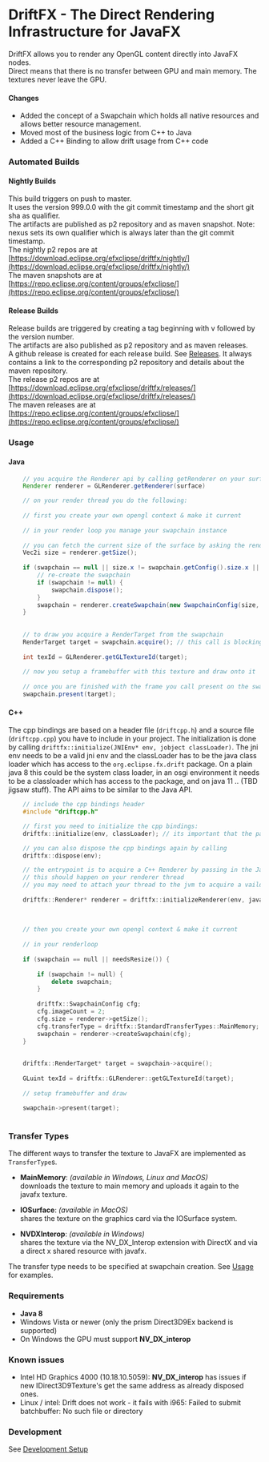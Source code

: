 # DriftFX - The Direct Rendering Infrastructure for JavaFX

DriftFX allows you to render any OpenGL content directly into JavaFX nodes.  
Direct means that there is no transfer between GPU and main memory. The textures never leave the GPU.

#### Changes

 * Added the concept of a Swapchain which holds all native resources and allows better resource management.
 * Moved most of the business logic from C++ to Java
 * Added a C++ Binding to allow drift usage from C++ code

### Automated Builds

#### Nightly Builds

This build triggers on push to master.   
It uses the version 999.0.0 with the git commit timestamp and the short git sha as qualifier.   
The artifacts are published as p2 repository and as maven snapshot. Note: nexus sets its own qualifier which is always later than the git commit timestamp.    
The nightly p2 repos are at [https://download.eclipse.org/efxclipse/driftfx/nightly/](https://download.eclipse.org/efxclipse/driftfx/nightly/)    
The maven snapshots are at [https://repo.eclipse.org/content/groups/efxclipse/](https://repo.eclipse.org/content/groups/efxclipse/)    

#### Release Builds

Release builds are triggered by creating a tag beginning with v followed by the version number.    
The artifacts are also published as p2 repository and as maven releases.   
A github release is created for each release build. See [Releases](/eclipse-efx/efxclipse-drift/releases). It always contains a link to the corresponding p2 repository and details about the maven repository.    
The release p2 repos are at [https://download.eclipse.org/efxclipse/driftfx/releases/](https://download.eclipse.org/efxclipse/driftfx/releases/)    
The maven releases are at [https://repo.eclipse.org/content/groups/efxclipse/](https://repo.eclipse.org/content/groups/efxclipse/)    

### Usage

#### Java

```java
	// you acquire the Renderer api by calling getRenderer on your surface
	Renderer renderer = GLRenderer.getRenderer(surface)

	// on your render thread you do the following:
	
	// first you create your own opengl context & make it current
	
	// in your render loop you manage your swapchain instance
	
	// you can fetch the current size of the surface by asking the renderer
	Vec2i size = renderer.getSize();
	
	if (swapchain == null || size.x != swapchain.getConfig().size.x || size.y != swapchain.getConfig().size.y) {
		// re-create the swapchain
		if (swapchain != null) {
			swapchain.dispose();
		}
		swapchain = renderer.createSwapchain(new SwapchainConfig(size, 2, PresentationMode.MAILBOX, StandardTransferTypes.MainMemory);
	}
	
	
	// to draw you acquire a RenderTarget from the swapchain
	RenderTarget target = swapchain.acquire(); // this call is blocking, if there is no RenderTarget available it will wait until one gets available
	
	int texId = GLRenderer.getGLTextureId(target);
	
	// now you setup a framebuffer with this texture and draw onto it
	
	// once you are finished with the frame you call present on the swapchain
	swapchain.present(target);

```

#### C++
The cpp bindings are based on a header file (`driftcpp.h`) and a source file (`driftcpp.cpp`)  you have to include in your project.
The initialization is done by calling `driftfx::initialize(JNIEnv* env, jobject classLoader)`. The jni env needs to be a valid jni env and the classLoader has to be the java class loader which has access to the `org.eclipse.fx.drift` package. On a plain java 8 this could be the system class loader, in an osgi environment it needs to be a classloader which has access to the package, and on java 11 .. (TBD jigsaw stuff).
The API aims to be similar to the Java API.

```c++
	// include the cpp bindings header
	#include "driftcpp.h"

	// first you need to initialize the cpp bindings:
	driftfx::initialize(env, classLoader); // its important that the passed in classLoader has access to the org.eclipse.fx.drift package!

	// you can also dispose the cpp bindings again by calling
	driftfx::dispose(env);

	// the entrypoint is to acquire a C++ Renderer by passing in the Java Renderer
	// this should happen on your renderer thread
	// you may need to attach your thread to the jvm to acquire a vaild JNIEnv
	
	driftfx::Renderer* renderer = driftfx::initializeRenderer(env, javaRenderer);
	
	
	
	// then you create your own opengl context & make it current
	
	// in your renderloop
	
	if (swapchain == null || needsResize()) {
	
		if (swapchain != null) {
			delete swapchain;
		}
	
		driftfx::SwapchainConfig cfg;
		cfg.imageCount = 2;
		cfg.size = renderer->getSize();
		cfg.transferType = driftfx::StandardTransferTypes::MainMemory;
		swapchain = renderer->createSwapchain(cfg);
	}
	
	
	driftfx::RenderTarget* target = swapchain->acquire();
	
	GLuint texId = driftfx::GLRenderer::getGLTextureId(target);
	
	// setup framebuffer and draw
	
	swapchain->present(target);
	
```


### Transfer Types

The different ways to transfer the texture to JavaFX are implemented as `TransferType`s.    
       
 * **MainMemory**: *(available in Windows, Linux and MacOS)*    
   downloads the texture to main memory and uploads it again to the javafx texture.     
    
 * **IOSurface**: *(available in MacOS)*    
   shares the texture on the graphics card via the IOSurface system.    
    
 * **NVDXInterop**: *(available in Windows)*    
   shares the texture via the NV_DX_Interop extension with DirectX and via a direct x shared resource with javafx.

The transfer type needs to be specified at swapchain creation. See [Usage](#usage) for examples.

### Requirements

 * **Java 8**
 * Windows Vista or newer (only the prism Direct3D9Ex backend is supported)
 * On Windows the GPU must support **NV_DX_interop**

 
### Known issues
 * Intel HD Graphics 4000 (10.18.10.5059): **NV_DX_interop** has issues if new IDirect3D9Texture's get the same address as already disposed ones.
 * Linux / intel: Drift does not work - it fails with i965: Failed to submit batchbuffer: No such file or directory
 
 
### Development

See [Development Setup](Development.md)

